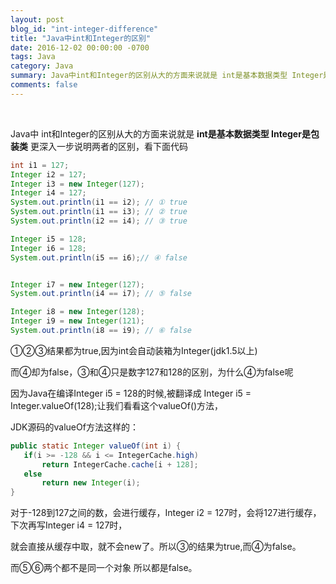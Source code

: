 ```yaml
---
layout: post
blog_id: "int-integer-difference"
title: "Java中int和Integer的区别"
date: 2016-12-02 00:00:00 -0700
tags: Java
category: Java
summary: Java中int和Integer的区别从大的方面来说就是 int是基本数据类型 Integer是包装类
comments: false
---
```

<br>

Java中 int和Integer的区别从大的方面来说就是 **int是基本数据类型 Integer是包装类**
更深入一步说明两者的区别，看下面代码

```java
int i1 = 127;
Integer i2 = 127;
Integer i3 = new Integer(127);
Integer i4 = 127;
System.out.println(i1 == i2); // ① true
System.out.println(i1 == i3); // ② true
System.out.println(i2 == i4); // ③ true

Integer i5 = 128;
Integer i6 = 128;
System.out.println(i5 == i6);// ④ false


Integer i7 = new Integer(127);
System.out.println(i4 == i7); // ⑤ false

Integer i8 = new Integer(128);
Integer i9 = new Integer(121);
System.out.println(i8 == i9); // ⑥ false
```

①②③结果都为true,因为int会自动装箱为Integer(jdk1.5以上)

而④却为false，③和④只是数字127和128的区别，为什么④为false呢

因为Java在编译Integer i5 = 128的时候,被翻译成 Integer i5 = Integer.valueOf(128);让我们看看这个valueOf()方法，

JDK源码的valueOf方法这样的：

```java
public static Integer valueOf(int i) {
   if(i >= -128 && i <= IntegerCache.high)
       return IntegerCache.cache[i + 128];
   else
       return new Integer(i);
}
```

对于-128到127之间的数，会进行缓存，Integer i2 = 127时，会将127进行缓存，下次再写Integer i4 = 127时，

就会直接从缓存中取，就不会new了。所以③的结果为true,而④为false。

而⑤⑥两个都不是同一个对象 所以都是false。


